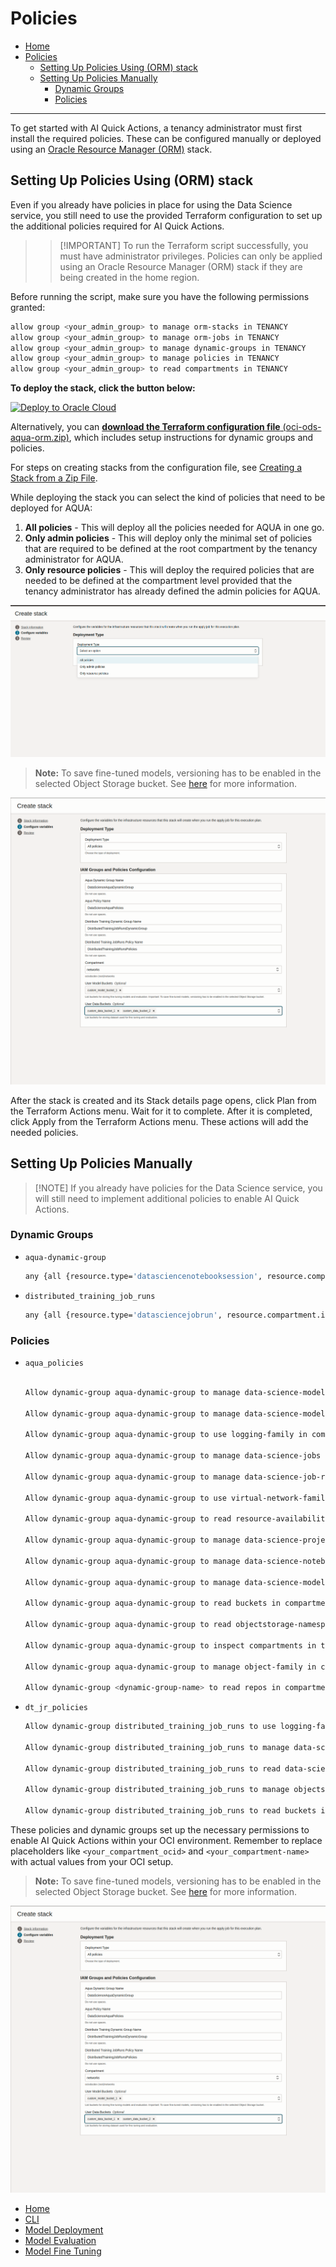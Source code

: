 # Policies


- [Home](../README.md)
- [Policies](#policies)
  - [Setting Up Policies Using (ORM) stack](#setting-up-policies-using-orm-stack)
  - [Setting Up Policies Manually](#setting-up-policies-manually)
    - [Dynamic Groups](#dynamic-groups)
    - [Policies](#policies-1)


---
To get started with AI Quick Actions, a tenancy administrator must first install the required policies. These can be configured manually or deployed using an [Oracle Resource Manager (ORM)](https://docs.oracle.com/en-us/iaas/Content/ResourceManager/Concepts/resourcemanager.htm) stack.


## Setting Up Policies Using (ORM) stack

Even if you already have policies in place for using the Data Science service, you still need to use the provided Terraform configuration to set up the additional policies required for AI Quick Actions.

>>[!IMPORTANT] To run the Terraform script successfully, you must have administrator privileges. Policies can only be applied using an Oracle Resource Manager (ORM) stack if they are being created in the home region.

Before running the script, make sure you have the following permissions granted:


```bash
allow group <your_admin_group> to manage orm-stacks in TENANCY
allow group <your_admin_group> to manage orm-jobs in TENANCY
allow group <your_admin_group> to manage dynamic-groups in TENANCY
allow group <your_admin_group> to manage policies in TENANCY
allow group <your_admin_group> to read compartments in TENANCY
```

**To deploy the stack, click the button below:**

[![Deploy to Oracle Cloud][magic_button]][magic_stack]

Alternatively, you can [**download the Terraform configuration file** (oci-ods-aqua-orm.zip)](https://github.com/oracle-samples/oci-data-science-ai-samples/releases/latest/download/oci-ods-aqua.zip), which includes setup instructions for dynamic groups and policies.

For steps on creating stacks from the configuration file, see [Creating a Stack from a Zip File](https://docs.oracle.com/en-us/iaas/Content/ResourceManager/Tasks/create-stack-local.htm#top).

While deploying the stack you can select the kind of policies that need to be deployed for AQUA:
1. **All policies** - This will deploy all the policies needed for AQUA in one go.
2. **Only admin policies** - This will deploy only the minimal set of policies that are required to be defined at the root compartment by the tenancy administrator for AQUA.
3. **Only resource policies** - This will deploy the required policies that are needed to be defined at the compartment level provided that the tenancy administrator has already defined the admin policies for AQUA.

![Setup 1](../web_assets/policies1.png)

> **Note:** To save fine-tuned models, versioning has to be enabled in the selected Object Storage bucket. See [here](https://docs.oracle.com/iaas/data-science/using/ai-quick-actions-fine-tuning.htm) for more information.

![Setup 3](../web_assets/policies3.png)

After the stack is created and its Stack details page opens, click Plan from the Terraform Actions menu.  Wait for it to complete.  After it is completed, click Apply from the Terraform Actions menu.  These actions will add the needed policies.


## Setting Up Policies Manually
>[!NOTE] If you already have policies for the Data Science service, you will still need to implement additional policies to enable AI Quick Actions.

### Dynamic Groups
- ``aqua-dynamic-group``

  ```bash
  any {all {resource.type='datasciencenotebooksession', resource.compartment.id='<your_compartment_ocid>'}, all {resource.type='datasciencemodeldeployment',resource.compartment.id='<your_compartment_ocid>'}, all {resource.type='datasciencejobrun', resource.compartment.id='<your_compartment_ocid>'}}
  ```
- ``distributed_training_job_runs``
  ```bash
  any {all {resource.type='datasciencejobrun', resource.compartment.id='<your_compartment_ocid>'}}
  ```

### Policies

- ``aqua_policies``
  ```bash

  Allow dynamic-group aqua-dynamic-group to manage data-science-model-deployments in compartment <your-compartment-name>

  Allow dynamic-group aqua-dynamic-group to manage data-science-models in compartment <your-compartment-name>

  Allow dynamic-group aqua-dynamic-group to use logging-family in compartment <your-compartment-name>

  Allow dynamic-group aqua-dynamic-group to manage data-science-jobs in compartment <your-compartment-name>

  Allow dynamic-group aqua-dynamic-group to manage data-science-job-runs in compartment <your-compartment-name>

  Allow dynamic-group aqua-dynamic-group to use virtual-network-family in compartment <your-compartment-name>

  Allow dynamic-group aqua-dynamic-group to read resource-availability in compartment <your-compartment-name>

  Allow dynamic-group aqua-dynamic-group to manage data-science-projects in compartment <your-compartment-name>

  Allow dynamic-group aqua-dynamic-group to manage data-science-notebook-sessions in compartment <your-compartment-name>

  Allow dynamic-group aqua-dynamic-group to manage data-science-modelversionsets in compartment <your-compartment-name>

  Allow dynamic-group aqua-dynamic-group to read buckets in compartment <your-compartment-name>

  Allow dynamic-group aqua-dynamic-group to read objectstorage-namespaces in compartment <your-compartment-name>

  Allow dynamic-group aqua-dynamic-group to inspect compartments in tenancy

  Allow dynamic-group aqua-dynamic-group to manage object-family in compartment <your-compartment-name> where any {target.bucket.name='<your-bucket-name>'}

  Allow dynamic-group <dynamic-group-name> to read repos in compartment <your-compartment-name> where any {request.operation='ReadDockerRepositoryMetadata',request.operation='ReadDockerRepositoryManifest',request.operation='PullDockerLayer'}
  ```

- ``dt_jr_policies``

  ```bash
  Allow dynamic-group distributed_training_job_runs to use logging-family in compartment <your-compartment-name>

  Allow dynamic-group distributed_training_job_runs to manage data-science-models in compartment <your-compartment-name>

  Allow dynamic-group distributed_training_job_runs to read data-science-jobs in compartment <your-compartment-name>

  Allow dynamic-group distributed_training_job_runs to manage objects in compartment <your-compartment-name> where any {target.bucket.name='<your-bucket-name>'}

  Allow dynamic-group distributed_training_job_runs to read buckets in compartment <your-compartment-name> where any {target.bucket.name='<your-bucket-name>'}
  ```

These policies and dynamic groups set up the necessary permissions to enable AI Quick Actions within your OCI environment. Remember to replace placeholders like ``<your_compartment_ocid>`` and ``<your_compartment-name>`` with actual values from your OCI setup.

> **Note:** To save fine-tuned models, versioning has to be enabled in the selected Object Storage bucket. See [here](https://docs.oracle.com/iaas/data-science/using/ai-quick-actions-fine-tuning.htm) for more information.

![Setup 3](../web_assets/policies3.png)
- [Home](../README.md)
- [CLI](../cli-tips.md)
- [Model Deployment](../model-deployment-tips.md)
- [Model Evaluation](../evaluation-tips.md)
- [Model Fine Tuning](../fine-tuning-tips.md)

[magic_button]: https://oci-resourcemanager-plugin.plugins.oci.oraclecloud.com/latest/deploy-to-oracle-cloud.svg
[magic_stack]: https://cloud.oracle.com/resourcemanager/stacks/create?zipUrl=https://github.com/oracle-samples/oci-data-science-ai-samples/releases/latest/download/oci-ods-aqua.zip
